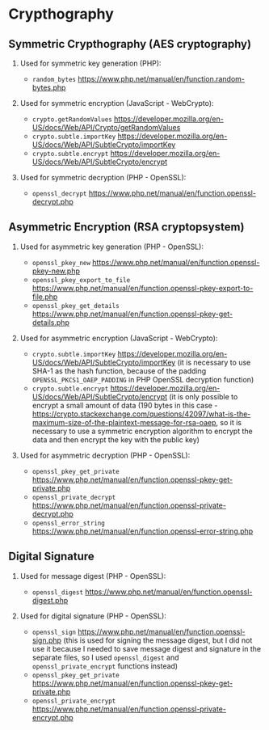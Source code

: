 # Crypthography

## Symmetric Crypthography (AES cryptography)

1. Used for symmetric key generation (PHP):

   - `random_bytes` https://www.php.net/manual/en/function.random-bytes.php


2. Used for symmetric encryption (JavaScript - WebCrypto):

   - `crypto.getRandomValues` https://developer.mozilla.org/en-US/docs/Web/API/Crypto/getRandomValues
   - `crypto.subtle.importKey` https://developer.mozilla.org/en-US/docs/Web/API/SubtleCrypto/importKey
   - `crypto.subtle.encrypt` https://developer.mozilla.org/en-US/docs/Web/API/SubtleCrypto/encrypt


3. Used for symmetric decryption (PHP - OpenSSL):

   - `openssl_decrypt` https://www.php.net/manual/en/function.openssl-decrypt.php

## Asymmetric Encryption (RSA cryptopsystem)

1. Used for asymmetric key generation (PHP - OpenSSL):

   - `openssl_pkey_new` https://www.php.net/manual/en/function.openssl-pkey-new.php
   - `openssl_pkey_export_to_file` https://www.php.net/manual/en/function.openssl-pkey-export-to-file.php
   - `openssl_pkey_get_details` https://www.php.net/manual/en/function.openssl-pkey-get-details.php


2. Used for asymmetric encryption (JavaScript - WebCrypto):

   - `crypto.subtle.importKey` https://developer.mozilla.org/en-US/docs/Web/API/SubtleCrypto/importKey (it is necessary to use SHA-1 as the hash function, because of the padding `OPENSSL_PKCS1_OAEP_PADDING` in PHP OpenSSL decryption function)
   - `crypto.subtle.encrypt` https://developer.mozilla.org/en-US/docs/Web/API/SubtleCrypto/encrypt (it is only possible to encrypt a small amount of data (190 bytes in this case - https://crypto.stackexchange.com/questions/42097/what-is-the-maximum-size-of-the-plaintext-message-for-rsa-oaep, so it is necessary to use a symmetric encryption algorithm to encrypt the data and then encrypt the key with the public key)


3. Used for asymmetric decryption (PHP - OpenSSL):

   - `openssl_pkey_get_private` https://www.php.net/manual/en/function.openssl-pkey-get-private.php
   - `openssl_private_decrypt` https://www.php.net/manual/en/function.openssl-private-decrypt.php
   - `openssl_error_string` https://www.php.net/manual/en/function.openssl-error-string.php

## Digital Signature

1. Used for message digest (PHP - OpenSSL):

   - `openssl_digest` https://www.php.net/manual/en/function.openssl-digest.php

2. Used for digital signature (PHP - OpenSSL):

   - `openssl_sign` https://www.php.net/manual/en/function.openssl-sign.php (this is used for signing the message digest, but I did not use it because I needed to save message digest and signature in the separate files, so I used `openssl_digest` and `openssl_private_encrypt` functions instead)
   - `openssl_pkey_get_private` https://www.php.net/manual/en/function.openssl-pkey-get-private.php
   - `openssl_private_encrypt` https://www.php.net/manual/en/function.openssl-private-encrypt.php

